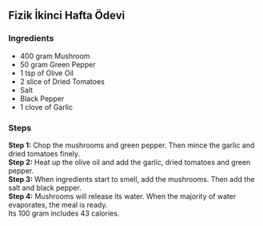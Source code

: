 ## Fizik İkinci Hafta Ödevi
### Ingredients
* 400 gram Mushroom
* 50 gram Green Pepper
* 1 tsp of Olive Oil
* 2 slice of Dried Tomatoes
* Salt
* Black Pepper
* 1 clove of Garlic
### Steps
**Step 1:** Chop the mushrooms and green pepper. Then mince the garlic and dried tomatoes finely.  
**Step 2:** Heat up the olive oil and add the garlic, dried tomatoes and green pepper.  
**Step 3:** When ingredients start to smell, add the mushrooms. Then add the salt and black pepper.  
**Step 4:** Mushrooms will release its water. When the majority of water evaporates, the meal is ready.  
Its 100 gram includes 43 calories.
